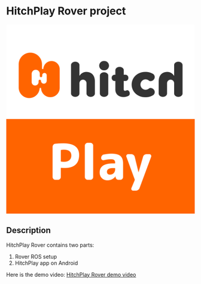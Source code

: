 # HitchPlay Rover project
![HitchPlay_logo.png](HitchPlay_logo.png)

## Description
HitchPlay Rover contains two parts:
1. Rover ROS setup
2. HitchPlay app on Android

Here is the demo video:
[HitchPlay Rover demo video](https://drive.google.com/file/d/1GatD-wnXYO9-Zkg2-0efDdhuACMSJTps/view)

